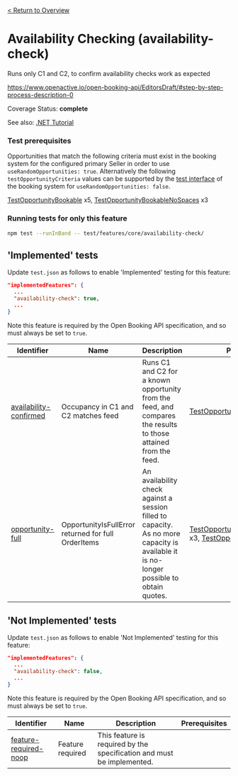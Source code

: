 [< Return to Overview](../../README.md)
# Availability Checking (availability-check)

Runs only C1 and C2, to confirm availability checks work as expected


https://www.openactive.io/open-booking-api/EditorsDraft/#step-by-step-process-description-0

Coverage Status: **complete**

See also: [.NET Tutorial](https://tutorials.openactive.io/open-booking-sdk/quick-start-guide/storebookingengine/day-4-c1-and-c2-without-leases)
### Test prerequisites
Opportunities that match the following criteria must exist in the booking system for the configured primary Seller in order to use `useRandomOpportunities: true`. Alternatively the following `testOpportunityCriteria` values can be supported by the [test interface](https://openactive.io/test-interface/) of the booking system for `useRandomOpportunities: false`.

[TestOpportunityBookable](https://openactive.io/test-interface#TestOpportunityBookable) x5, [TestOpportunityBookableNoSpaces](https://openactive.io/test-interface#TestOpportunityBookableNoSpaces) x3


### Running tests for only this feature

```bash
npm test --runInBand -- test/features/core/availability-check/
```



## 'Implemented' tests

Update `test.json` as follows to enable 'Implemented' testing for this feature:

```json
"implementedFeatures": {
  ...
  "availability-check": true,
  ...
}
```

Note this feature is required by the Open Booking API specification, and so must always be set to `true`.

| Identifier | Name | Description | Prerequisites |
|------------|------|-------------|---------------|
| [availability-confirmed](./implemented/availability-confirmed-test.js) | Occupancy in C1 and C2 matches feed | Runs C1 and C2 for a known opportunity from the feed, and compares the results to those attained from the feed. | [TestOpportunityBookable](https://openactive.io/test-interface#TestOpportunityBookable) x4 |
| [opportunity-full](./implemented/opportunity-full-test.js) | OpportunityIsFullError returned for full OrderItems | An availability check against a session filled to capacity. As no more capacity is available it is no-longer possible to obtain quotes. | [TestOpportunityBookableNoSpaces](https://openactive.io/test-interface#TestOpportunityBookableNoSpaces) x3, [TestOpportunityBookable](https://openactive.io/test-interface#TestOpportunityBookable) x1 |



## 'Not Implemented' tests

Update `test.json` as follows to enable 'Not Implemented' testing for this feature:

```json
"implementedFeatures": {
  ...
  "availability-check": false,
  ...
}
```

Note this feature is required by the Open Booking API specification, and so must always be set to `true`.

| Identifier | Name | Description | Prerequisites |
|------------|------|-------------|---------------|
| [feature-required-noop](./not-implemented/feature-required-noop-test.js) | Feature required | This feature is required by the specification and must be implemented. |  |
